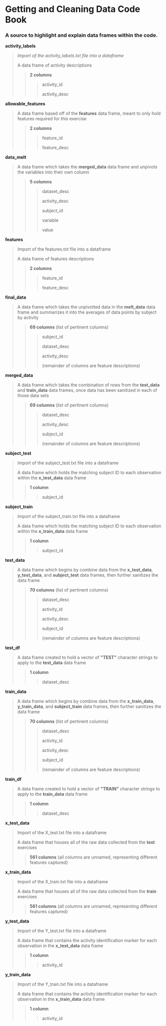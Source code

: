 # Getting and Cleaning Data Code Book
### A source to highlight and explain data frames within the code.

**activity_labels**

> *Import of the activity_labels.txt file into a dataframe*
>
> A data frame of activity descriptions
>
>> **2 columns**
>>
>>> activity_id
>>>
>>> activity_desc

**allowable_features**

> A data frame based off of the **features** data frame, meant to only hold features required for this exercise
>
>> **2 columns**
>>
>>> feature_id
>>>
>>> feature_desc

**data_melt**

> A data frame which takes the **merged_data** data frame and unpivots the variables into their own column
>
>> **5 columns**
>>
>>> dataset_desc
>>>
>>> activity_desc
>>>
>>> subject_id
>>>
>>> variable
>>>
>>> value

**features**

> Import of the features.txt file into a dataframe
>
> A data frame of features descriptions
>
>> **2 columns**
>>
>>> feature_id
>>>
>>> feature_desc

**final_data**

> A data frame which takes the unpivotted data in the **melt_data** data frame and summarizes it into the averages of data points by subject by activity
>
>> **69 columns** (list of pertinent columns)
>>
>>> subject_id
>>>
>>> dataset_desc
>>>
>>> activity_desc
>>>
>>> (remainder of columns are feature descriptions)

**merged_data**

> A data frame which takes the combination of rows from the **test_data** and **train_data** data frames, once data has been sanitized in each of those data sets
>
>> **69 columns** (list of pertinent columns)
>>
>>> dataset_desc
>>>
>>> activity_desc
>>>
>>> subject_id
>>>
>>> (remainder of columns are feature descriptions)

**subject_test**

> Import of the subject_test.txt file into a dataframe
>
> A data frame which holds the matching subject ID to each observation within the **x_test_data** data frame
>
>> **1 column**
>>
>>> subject_id

**subject_train**

> Import of the subject_train.txt file into a dataframe
>
> A data frame which holds the matching subject ID to each observation within the **x_train_data** data frame
>
>> **1 column**
>>
>>> subject_id

**test_data**

> A data frame which begins by combine data from the **x_test_data**, **y_test_data**, and **subject_test** data frames, then further sanitizes the data frame
>
>> **70 columns** (list of pertinent columns)
>>
>>> dataset_desc
>>>
>>> activity_id
>>>
>>> activity_desc
>>>
>>> subject_id
>>>
>>> (remainder of columns are feature descriptions)

**test_df**

> A data frame created to hold a vector of **"TEST"** character strings to apply to the **test_data** data frame
>
>> **1 column**
>>
>>> dataset_desc

**train_data**

> A data frame which begins by combine data from the **x_train_data**, **y_train_data**, and **subject_train** data frames, then further sanitizes the data frame
>
>> **70 columns** (list of pertinent columns)
>>
>>> dataset_desc
>>>
>>> activity_id
>>>
>>> activity_desc
>>>
>>> subject_id
>>>
>>> (remainder of columns are feature descriptions)

**train_df**

> A data frame created to hold a vector of **"TRAIN"** character strings to apply to the **train_data** data frame
>
>> **1 column**
>>
>>> dataset_desc

**x_test_data**

> Import of the X_test.txt file into a dataframe
>
> A data frame that houses all of the raw data collected from the **test** exercises
>
>> **561 columns** (all columns are unnamed, representing different features captured)

**x_train_data**

> Import of the X_train.txt file into a dataframe
>
> A data frame that houses all of the raw data collected from the **train** exercises
>
>> **561 columns** (all columns are unnamed, representing different features captured)

**y_test_data**

> Import of the Y_test.txt file into a dataframe
>
> A data frame that contains the activity identification marker for each observation in the **x_test_data** data frame
>
>> **1 column**
>>
>>> activity_id

**y_train_data**

> Import of the Y_train.txt file into a dataframe
>
> A data frame that contains the activity identification marker for each observation in the **x_train_data** data frame
>
>> **1 column**
>>
>>> activity_id
